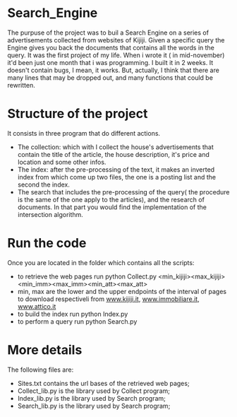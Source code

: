 # Search_Engine
The purpuse of the project was to buil a Search Engine on a series of advertisements collected from websites of Kijiji. 
Given a specific query the Engine gives you back the documents that contains all the words in the query.
It was the first project of my life. When i wrote it ( in mid-november) it'd been just one month that i was programming. I built it in 2 weeks. It doesn't contain bugs, I mean, it works. But, actually, I think that there are many lines that may be dropped out, and many functions that could be rewritten.

# Structure of the project
It consists in three program that do different actions. 
- The collection: which with I collect the house's advertisements that contain the title of the article, the house description, it's price and location and some other infos.
- The index: after the pre-processing of the text, it makes an inverted index from which come up two files, the one is a posting list and the second the index.
- The search that includes the pre-processing of the query( the procedure is the same of the one apply to the articles), and the research of documents. In that part you would find the implementation of the intersection algorithm.

# Run the code
Once you are located in the folder which contains all the scripts:
- to retrieve the web pages run 
python Collect.py <min_kijiji><max_kijiji><min_imm><max_imm><min_att><max_att>
- min, max are the lower and the upper endpoints of the interval of pages to download respectiveli from www.kijiji.it, www.immobiliare.it, www.attico.it
- to build the index run
python Index.py
- to perform a query run
python Search.py

# More details
The following files are:
- Sites.txt contains the url bases of the retrieved web pages;
- Collect_lib.py is the library used by Collect program;
- Index_lib.py is the library used by Search program;
- Search_lib.py is the library used by Search program;

